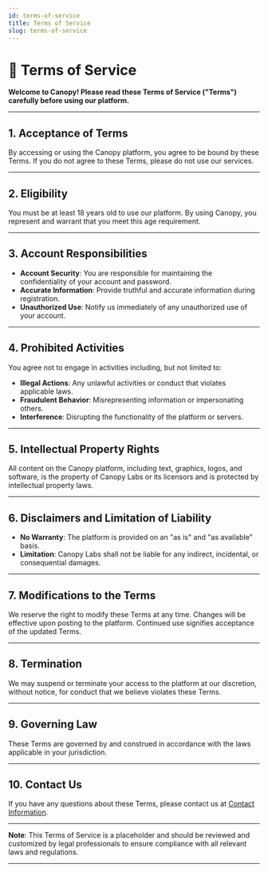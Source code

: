 ```yaml
---
id: terms-of-service
title: Terms of Service
slug: terms-of-service
---
```


# 📄 Terms of Service

**Welcome to Canopy! Please read these Terms of Service ("Terms") carefully before using our platform.**

---

## 1. **Acceptance of Terms**

By accessing or using the Canopy platform, you agree to be bound by these Terms. If you do not agree to these Terms, please do not use our services.

---

## 2. **Eligibility**

You must be at least 18 years old to use our platform. By using Canopy, you represent and warrant that you meet this age requirement.

---

## 3. **Account Responsibilities**

- **Account Security**: You are responsible for maintaining the confidentiality of your account and password.
- **Accurate Information**: Provide truthful and accurate information during registration.
- **Unauthorized Use**: Notify us immediately of any unauthorized use of your account.

---

## 4. **Prohibited Activities**

You agree not to engage in activities including, but not limited to:

- **Illegal Actions**: Any unlawful activities or conduct that violates applicable laws.
- **Fraudulent Behavior**: Misrepresenting information or impersonating others.
- **Interference**: Disrupting the functionality of the platform or servers.

---

## 5. **Intellectual Property Rights**

All content on the Canopy platform, including text, graphics, logos, and software, is the property of Canopy Labs or its licensors and is protected by intellectual property laws.

---

## 6. **Disclaimers and Limitation of Liability**

- **No Warranty**: The platform is provided on an "as is" and "as available" basis.
- **Limitation**: Canopy Labs shall not be liable for any indirect, incidental, or consequential damages.

---

## 7. **Modifications to the Terms**

We reserve the right to modify these Terms at any time. Changes will be effective upon posting to the platform. Continued use signifies acceptance of the updated Terms.

---

## 8. **Termination**

We may suspend or terminate your access to the platform at our discretion, without notice, for conduct that we believe violates these Terms.

---

## 9. **Governing Law**

These Terms are governed by and construed in accordance with the laws applicable in your jurisdiction.

---

## 10. **Contact Us**

If you have any questions about these Terms, please contact us at [Contact Information](../contact-us/contact-information).

---

**Note**: This Terms of Service is a placeholder and should be reviewed and customized by legal professionals to ensure compliance with all relevant laws and regulations.

---
